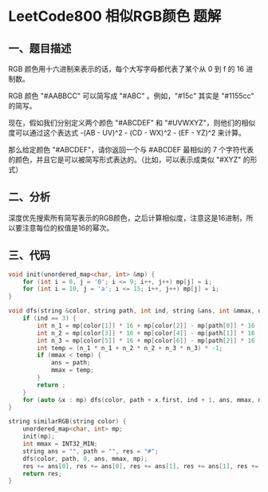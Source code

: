 # LeetCode800 相似RGB颜色 题解

## 一、题目描述

RGB 颜色用十六进制来表示的话，每个大写字母都代表了某个从 0 到 f 的 16 进制数。

RGB 颜色 "#AABBCC" 可以简写成 "#ABC" 。例如，"#15c" 其实是 "#1155cc" 的简写。

现在，假如我们分别定义两个颜色 "#ABCDEF" 和 "#UVWXYZ"，则他们的相似度可以通过这个表达式 -(AB - UV)^2 - (CD - WX)^2 - (EF - YZ)^2 来计算。

那么给定颜色 "#ABCDEF"，请你返回一个与 #ABCDEF 最相似的 7 个字符代表的颜色，并且它是可以被简写形式表达的。（比如，可以表示成类似 "#XYZ" 的形式）



## 二、分析

深度优先搜索所有简写表示的RGB颜色，之后计算相似度，注意这是16进制，所以要注意每位的权值是16的幂次。



## 三、代码

```c++
void init(unordered_map<char, int> &mp) {
    for (int i = 0, j = '0'; i <= 9; i++, j++) mp[j] = i;
    for (int i = 10, j = 'a'; i <= 15; i++, j++) mp[j] = i;
}

void dfs(string &color, string path, int ind, string &ans, int &mmax, unordered_map<char, int> &mp) {
    if (ind == 3) {
        int n_1 = mp[color[1]] * 16 + mp[color[2]] - mp[path[0]] * 16 - mp[path[0]];
        int n_2 = mp[color[3]] * 16 + mp[color[4]] - mp[path[1]] * 16 - mp[path[1]];
        int n_3 = mp[color[5]] * 16 + mp[color[6]] - mp[path[2]] * 16 - mp[path[2]];
        int temp = (n_1 * n_1 + n_2 * n_2 + n_3 * n_3) * -1;
        if (mmax < temp) {
            ans = path;
            mmax = temp;
        }
        return ;
    }
    for (auto &x : mp) dfs(color, path + x.first, ind + 1, ans, mmax, mp);
}

string similarRGB(string color) {
    unordered_map<char, int> mp;
    init(mp);
    int mmax = INT32_MIN;
    string ans = "", path = "", res = "#";
    dfs(color, path, 0, ans, mmax, mp);
    res += ans[0], res += ans[0], res += ans[1], res += ans[1], res += ans[2], res += ans[2];
    return res;
}
```

